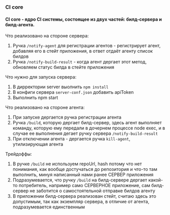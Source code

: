 ### CI core

#### CI core - ядро CI системы, состоящее из двух частей: билд-сервера и билд-агента.

Что реализовано на стороне сервера:

1. Ручка `/notify-agent` для регистрации агентов - регистрирует агент, добавляя его в стейт приложения, в ответ отдаёт агенту список билдов
1. Ручка `/notify-build-result` - когда агент дергает этот метод, обновляем статус билда в стейте приложения

Что нужно для запуска сервера:

1. В дирректории server выолнить `npm install`
1. В конфиги сервера `server-conf.json` добавить apiToken
1. Выполнить npm start

Что реализовано на стороне агента:

1. При запуске дергается ручка регистрации агента
1. Ручка `/build`, которую дергает билд-сервер, здесь агент выполняет команду, которую ему передали в дочернем процессе node exec, и в случае ее выполнения дегает ручку сервера `/notify-build-result`
1. При отключении агента - дергается ручка `kill-agent`, утилизирующая агента

Трейдоффы:

1. В ручке `/build` не используем repoUrl, hash потому что нет понимания, как вообще достучаться до репозитория и что-то там выполнить, минуя написанный нами ранее СЕРВЕР приложения
1. Подразумевается, что ручку `/build` на билд-сервере дергает какой-то потребитель, например само СЕРВЕРНОЕ приложение, сам билд-сервер не заботится о самостоятельной отправке билдов агенту
1. В приложении билд-сервера реализован стейт, считаю здесь это допустимым, так как экземпляр сервера, в отличие от агента, подразумевается единственным
